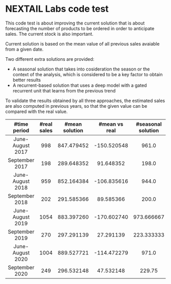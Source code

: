 # NEXTAIL Labs code test

This code test is about improving the current solution that is about forecasting the number of products to be ordered in order to anticipate sales. The current stock is also important.  

Current solution is based on the mean value of all previous sales avaiable from a given date.

Two different extra solutions are provided:
- A seasonal solution that takes into cosideration the season or the context of the analysis, which is considered to be a key factor to obtain better results
- A recurrent-based solution that uses a deep model with a gated recurrent unit that learns from the previous trend

To validate the results obtained by all three approaches, the estimated sales are also computed in previous years, so that the given value can be compared with the real value. 

| #time period     | #real sales  | #mean solution  | #mean vs real | #seasonal solution | #seasonal vs real |	#recurrent solution |	#recurrent vs real |
| :--------------: | :----------: | :-------------: | :-----------: | :----------------: | :---------------: | :------------------: | :----------------: |  
| June-August 2017 | 998          | 847.479452    	| -150.520548	  | 961.0     	       | -37.0    	       | 809.478372	          | -188.521628        |
| September 2017   | 198          | 289.648352    	| 91.648352	    | 198.0              | 0.0      	       | 227.159492           | 29.159492          |
| June-August 2018 | 959          | 852.164384    	| -106.835616   | 944.0              | -15.0    	       | 763.736265           | -195.263735        |
| September 2018   | 202          | 291.585366    	| 89.585366     | 200.0              | -2.0     	       | 273.505506           | 71.505506          |
| June-August 2019 | 1054         | 883.397260    	| -170.602740   | 973.666667         | -80.333333	       | 711.898002           | -342.101998        |
| September 2019   | 270          | 297.291139    	| 27.291139     | 223.333333         | -46.666667	       | 275.670955           | 5.670955           |
| June-August 2020 | 1004         | 889.527721    	| -114.472279   | 971.0              | -33.0    	       | 931.660297           | -72.339703         |
| September 2020   | 249          | 296.532148    	| 47.532148     | 229.75             | -19.25            | 297.391365           | 48.391365          |
